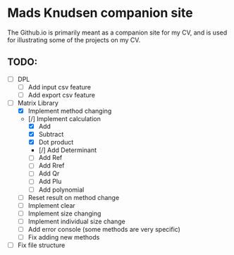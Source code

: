 # Mads Knudsen companion site
The Github.io is primarily meant as a companion site for my CV, and is used for illustrating some of the projects on my CV.

## TODO:
- [ ] DPL
    - [ ] Add input csv feature
    - [ ] Add export csv feature
- [ ] Matrix Library
    - [X] Implement method changing
    - [/] Implement calculation
        - [X] Add
        - [X] Subtract
        - [X] Dot product
        - [/] Add Determinant
        - [ ] Add Ref
        - [ ] Add Rref
        - [ ] Add Qr
        - [ ] Add Plu
        - [ ] Add polynomial
    - [ ] Reset result on method change
    - [ ] Implement clear
    - [ ] Implement size changing
    - [ ] Implement individual size change
    - [ ] Add error console (some methods are very specific)
    - [ ] Fix adding new methods
- [ ] Fix file structure